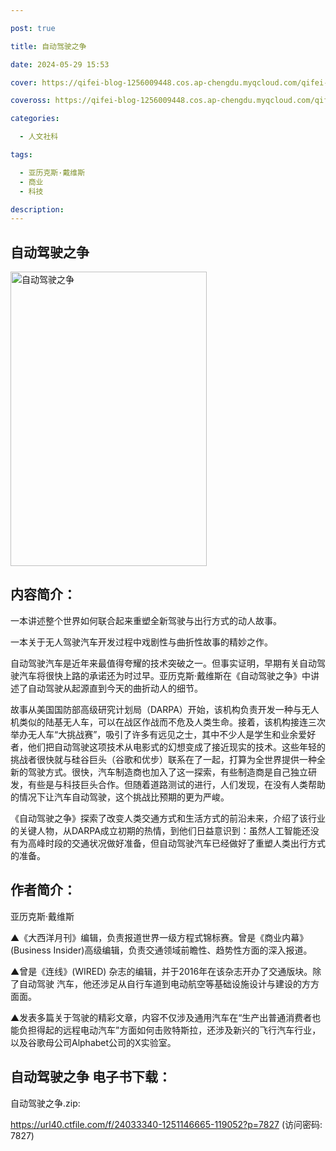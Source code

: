 ```yaml
---

post: true

title: 自动驾驶之争

date: 2024-05-29 15:53

cover: https://qifei-blog-1256009448.cos.ap-chengdu.myqcloud.com/qifei-blog/657cffd9c458853aef002934.jpg

coveross: https://qifei-blog-1256009448.cos.ap-chengdu.myqcloud.com/qifei-blog/657cffd9c458853aef002934.jpg

categories:

  - 人文社科

tags:

  - 亚历克斯·戴维斯
  - 商业
  - 科技

description:
---
```


## 自动驾驶之争
<img alt="自动驾驶之争 " class="aligncenter loaded" data-was-processed="true" decoding="async" fetchpriority="high" height="471" src="https://qifei-blog-1256009448.cos.ap-chengdu.myqcloud.com/qifei-blog/657cffd9c458853aef002934.jpg " style="cursor: zoom-in;" width="314"/>

## 内容简介：

一本讲述整个世界如何联合起来重塑全新驾驶与出行方式的动人故事。

一本关于无人驾驶汽车开发过程中戏剧性与曲折性故事的精妙之作。

自动驾驶汽车是近年来最值得夸耀的技术突破之一。但事实证明，早期有关自动驾驶汽车将很快上路的承诺还为时过早。亚历克斯·戴维斯在《自动驾驶之争》中讲 述了自动驾驶从起源直到今天的曲折动人的细节。

故事从美国国防部高级研究计划局（DARPA）开始，该机构负责开发一种与无人机类似的陆基无人车，可以在战区作战而不危及人类生命。接着，该机构接连三次举办无人车“大挑战赛”，吸引了许多有远见之士，其中不少人是学生和业余爱好者，他们把自动驾驶这项技术从电影式的幻想变成了接近现实的技术。这些年轻的挑战者很快就与硅谷巨头（谷歌和优步）联系在了一起，打算为全世界提供一种全新的驾驶方式。很快，汽车制造商也加入了这一探索，有些制造商是自己独立研发，有些是与科技巨头合作。但随着道路测试的进行，人们发现，在没有人类帮助的情况下让汽车自动驾驶，这个挑战比预期的更为严峻。

《自动驾驶之争》探索了改变人类交通方式和生活方式的前沿未来，介绍了该行业的关键人物，从DARPA成立初期的热情，到他们日益意识到：虽然人工智能还没有为高峰时段的交通状况做好准备，但自动驾驶汽车已经做好了重塑人类出行方式的准备。

## 作者简介：

亚历克斯·戴维斯<br/>

▲《大西洋月刊》编辑，负责报道世界一级方程式锦标赛。曾是《商业内幕》(Business Insider)高级编辑，负责交通领域前瞻性、趋势性方面的深入报道。

▲曾是《连线》(WIRED) 杂志的编辑，并于2016年在该杂志开办了交通版块。除了自动驾驶 汽车，他还涉足从自行车道到电动航空等基础设施设计与建设的方方面面。

▲发表多篇关于驾驶的精彩文章，内容不仅涉及通用汽车在“生产出普通消费者也能负担得起的远程电动汽车”方面如何击败特斯拉，还涉及新兴的飞行汽车行业，以及谷歌母公司Alphabet公司的X实验室。

## 自动驾驶之争 电子书下载：

自动驾驶之争.zip: 

https://url40.ctfile.com/f/24033340-1251146665-119052?p=7827 (访问密码: 7827)
